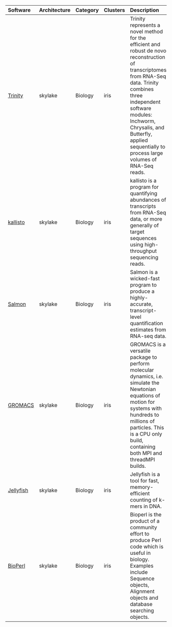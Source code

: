 | Software                                                              | Architecture   | Category       | Clusters    | Description                                                                                                                                                                                                                                                                         |
|:----------------------------------------------------------------------|:---------------|:---------------|:------------|:------------------------------------------------------------------------------------------------------------------------------------------------------------------------------------------------------------------------------------------------------------------------------------|
| <p><a href=https://trinityrnaseq.github.io>Trinity</a></p>            | <p>skylake</p> | <p>Biology</p> | <p>iris</p> | Trinity represents a novel method for the efficient and robust de novo reconstruction of transcriptomes from RNA-Seq data. Trinity combines three independent software modules: Inchworm, Chrysalis, and Butterfly, applied sequentially to process large volumes of RNA-Seq reads. |
| <p><a href=https://pachterlab.github.io/kallisto/>kallisto</a></p>    | <p>skylake</p> | <p>Biology</p> | <p>iris</p> | kallisto is a program for quantifying abundances of transcripts from RNA-Seq data, or more generally of target sequences using high-throughput sequencing reads.                                                                                                                    |
| <p><a href=https://github.com/COMBINE-lab/salmon>Salmon</a></p>       | <p>skylake</p> | <p>Biology</p> | <p>iris</p> | Salmon is a wicked-fast program to produce a highly-accurate, transcript-level quantification estimates from RNA-seq data.                                                                                                                                                          |
| <p><a href=http://www.gromacs.org>GROMACS</a></p>                     | <p>skylake</p> | <p>Biology</p> | <p>iris</p> | GROMACS is a versatile package to perform molecular dynamics, i.e. simulate the Newtonian equations of motion for systems with hundreds to millions of particles. This is a CPU only build, containing both MPI and threadMPI builds.                                               |
| <p><a href=http://www.genome.umd.edu/jellyfish.html>Jellyfish</a></p> | <p>skylake</p> | <p>Biology</p> | <p>iris</p> | Jellyfish is a tool for fast, memory-efficient counting of k-mers in DNA.                                                                                                                                                                                                           |
| <p><a href=http://www.bioperl.org/>BioPerl</a></p>                    | <p>skylake</p> | <p>Biology</p> | <p>iris</p> | Bioperl is the product of a community effort to produce Perl code which is useful in biology. Examples include Sequence objects, Alignment objects and database searching objects.                                                                                                  |